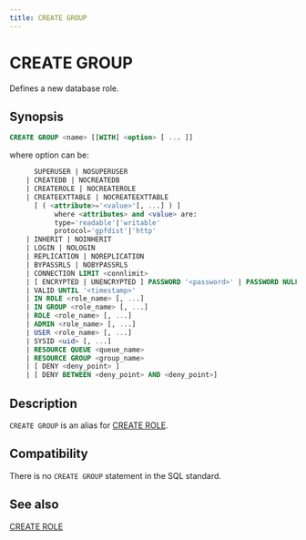 ```yaml
---
title: CREATE GROUP
---
```


# CREATE GROUP

Defines a new database role.

## Synopsis

```sql
CREATE GROUP <name> [[WITH] <option> [ ... ]]
```

where option can be:

```sql
      SUPERUSER | NOSUPERUSER
    | CREATEDB | NOCREATEDB
    | CREATEROLE | NOCREATEROLE
    | CREATEEXTTABLE | NOCREATEEXTTABLE 
      [ ( <attribute>='<value>'[, ...] ) ]
           where <attributes> and <value> are:
           type='readable'|'writable'
           protocol='gpfdist'|'http'
    | INHERIT | NOINHERIT
    | LOGIN | NOLOGIN
    | REPLICATION | NOREPLICATION
    | BYPASSRLS | NOBYPASSRLS
    | CONNECTION LIMIT <connlimit>
    | [ ENCRYPTED | UNENCRYPTED ] PASSWORD '<password>' | PASSWORD NULL
    | VALID UNTIL '<timestamp>' 
    | IN ROLE <role_name> [, ...]
    | IN GROUP <role_name> [, ...]
    | ROLE <role_name> [, ...]
    | ADMIN <role_name> [, ...]
    | USER <role_name> [, ...]
    | SYSID <uid> [, ...]
    | RESOURCE QUEUE <queue_name>
    | RESOURCE GROUP <group_name>
    | [ DENY <deny_point> ]
    | [ DENY BETWEEN <deny_point> AND <deny_point>]
```

## Description

`CREATE GROUP` is an alias for [CREATE ROLE](/docs/sql-stmts/sql-stmt-create-role.md).

## Compatibility

There is no `CREATE GROUP` statement in the SQL standard.

## See also

[CREATE ROLE](/docs/sql-stmts/sql-stmt-create-role.md)
